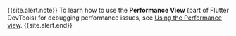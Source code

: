 {{site.alert.note}}
  To learn how to use the **Performance View**
  (part of Flutter DevTools)
  for debugging performance issues,
  see [Using the Performance view][].
{{site.alert.end}}

[Using the Performance view]: /tools/devtools/performance
